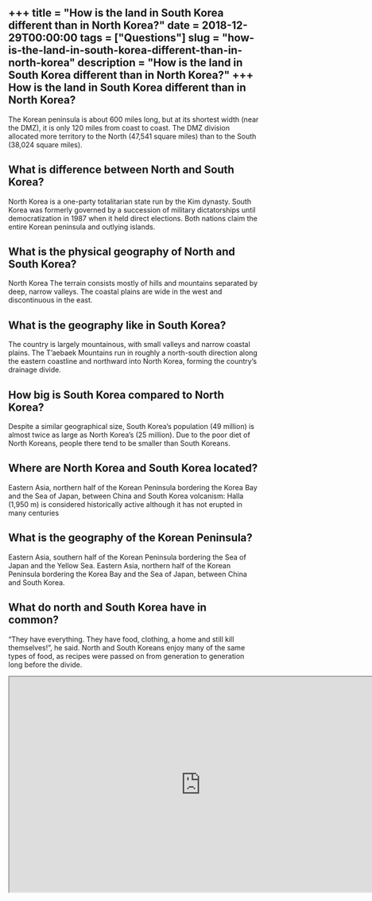 +++
title = "How is the land in South Korea different than in North Korea?"
date = 2018-12-29T00:00:00
tags = ["Questions"]
slug = "how-is-the-land-in-south-korea-different-than-in-north-korea"
description = "How is the land in South Korea different than in North Korea?"
+++
How is the land in South Korea different than in North Korea?
-------------------------------------------------------------

The Korean peninsula is about 600 miles long, but at its shortest width (near the DMZ), it is only 120 miles from coast to coast. The DMZ division allocated more territory to the North (47,541 square miles) than to the South (38,024 square miles).

What is difference between North and South Korea?
-------------------------------------------------

North Korea is a one-party totalitarian state run by the Kim dynasty. South Korea was formerly governed by a succession of military dictatorships until democratization in 1987 when it held direct elections. Both nations claim the entire Korean peninsula and outlying islands.

What is the physical geography of North and South Korea?
--------------------------------------------------------

North Korea The terrain consists mostly of hills and mountains separated by deep, narrow valleys. The coastal plains are wide in the west and discontinuous in the east.

What is the geography like in South Korea?
------------------------------------------

The country is largely mountainous, with small valleys and narrow coastal plains. The T’aebaek Mountains run in roughly a north-south direction along the eastern coastline and northward into North Korea, forming the country’s drainage divide.

How big is South Korea compared to North Korea?
-----------------------------------------------

Despite a similar geographical size, South Korea’s population (49 million) is almost twice as large as North Korea’s (25 million). Due to the poor diet of North Koreans, people there tend to be smaller than South Koreans.

Where are North Korea and South Korea located?
----------------------------------------------

Eastern Asia, northern half of the Korean Peninsula bordering the Korea Bay and the Sea of Japan, between China and South Korea volcanism: Halla (1,950 m) is considered historically active although it has not erupted in many centuries

What is the geography of the Korean Peninsula?
----------------------------------------------

Eastern Asia, southern half of the Korean Peninsula bordering the Sea of Japan and the Yellow Sea. Eastern Asia, northern half of the Korean Peninsula bordering the Korea Bay and the Sea of Japan, between China and South Korea.

What do north and South Korea have in common?
---------------------------------------------

“They have everything. They have food, clothing, a home and still kill themselves!”, he said. North and South Koreans enjoy many of the same types of food, as recipes were passed on from generation to generation long before the divide.

<iframe allow="accelerometer; autoplay; clipboard-write; encrypted-media; gyroscope; picture-in-picture" allowfullscreen="" class="__youtube_prefs__  epyt-is-override  no-lazyload" data-no-lazy="1" data-origheight="433" data-origwidth="770" data-skipgform_ajax_framebjll="" height="433" id="_ytid_50949" loading="lazy" src="https://www.youtube.com/embed/LdV0mmGAXWo?enablejsapi=1&autoplay=0&cc_load_policy=0&cc_lang_pref=&iv_load_policy=1&loop=0&modestbranding=0&rel=1&fs=1&playsinline=0&autohide=2&theme=dark&color=red&controls=1&" title="YouTube player" width="770"></iframe>
